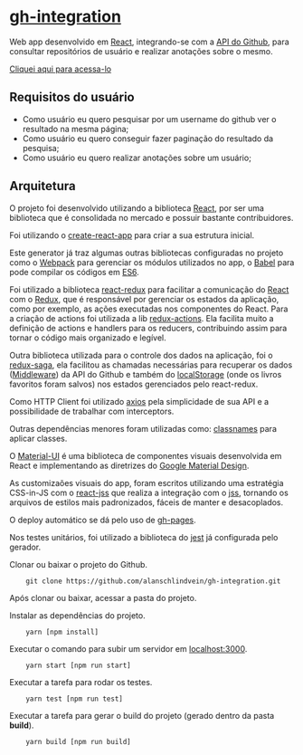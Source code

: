 # [gh-integration](https://alanschlindvein.github.io/gh-integration/)

Web app desenvolvido em [React](https://facebook.github.io/react/), integrando-se com a
[API do Github](https://developer.github.com/v3/),
para consultar repositórios de usuário e realizar anotações sobre o mesmo.

[Cliquei aqui para acessa-lo](https://alanschlindvein.github.io/gh-integration/)

## Requisitos do usuário
* Como usuário eu quero pesquisar por um username do github ver o resultado na
mesma página;
* Como usuário eu quero conseguir fazer paginação do resultado da pesquisa;
* Como usuário eu quero realizar anotações sobre um usuário;

## Arquitetura

O projeto foi desenvolvido utilizando a biblioteca [React](https://facebook.github.io/react/),
 por ser uma biblioteca que é consolidada no mercado e possuir bastante contribuidores.

 Foi utilizando o
[create-react-app](https://github.com/facebook/create-react-app) para criar a sua estrutura inicial.

Este generator já traz algumas outras bibliotecas configuradas no projeto como o [Webpack](https://webpack.js.org/)
para gerenciar os módulos utilizados no app, o [Babel](https://babeljs.io/)
para pode compilar os códigos em [ES6](http://es6-features.org).

Foi utilizado a biblioteca [react-redux](https://github.com/reactjs/react-redux)
para facilitar a comunicação do [React](https://facebook.github.io/react/)
com o [Redux](http://redux.js.org/), que é responsável por gerenciar os estados da aplicação,
como por exemplo, as ações executadas nos componentes do React. Para a criação de actions
foi utilizada a lib [redux-actions](https://github.com/redux-utilities/redux-actions). Ela facilita 
muito a definição de actions e handlers para os reducers, contribuindo assim para tornar o código mais 
organizado e legível.

Outra biblioteca utilizada para o controle dos dados na aplicação,
foi o [redux-saga](https://github.com/redux-saga/redux-saga), ela facilitou
as chamadas necessárias para recuperar os dados
([Middleware](http://redux.js.org/docs/advanced/Middleware.html))
da API do Github e também do
[localStorage](https://developer.mozilla.org/pt-BR/docs/Web/API/Window/Window.localStorage)
(onde os livros favoritos foram salvos) nos estados gerenciados pelo react-redux.

Como HTTP Client foi utilizado [axios](https://github.com/axios/axios) pela simplicidade de
sua API e a possibilidade de trabalhar com interceptors.

Outras dependências menores foram utilizadas como:
[classnames](https://github.com/JedWatson/classnames) para aplicar classes.

O [Material-UI](material-ui.com) é uma biblioteca de componentes visuais
desenvolvida em React e implementando as diretrizes do
[Google Material Design](https://material.io/guidelines/).

As customizaões visuais do app, foram escritos utilizando uma estratégia CSS-in-JS com o
[react-jss](https://github.com/cssinjs/react-jss) que realiza a integração com o 
[jss](https://github.com/cssinjs/jss), tornando os arquivos de estilos mais padronizados,
 fáceis de manter e desacoplados.

 O deploy automático se dá pelo uso de [gh-pages](https://github.com/tschaub/gh-pages).

Nos testes unitários, foi utilizado a biblioteca do [jest](https://github.com/facebook/jest) já
configurada pelo gerador.

Clonar ou baixar o projeto do Github.
```
    git clone https://github.com/alanschlindvein/gh-integration.git
```
Após clonar ou baixar, acessar a pasta do projeto.

Instalar as dependências do projeto.
```
    yarn [npm install]
```

Executar o comando para subir um servidor em [localhost:3000](http://localhost:3000/).
```
    yarn start [npm run start]
```

Executar a tarefa para rodar os testes.
```
    yarn test [npm run test]
```

Executar a tarefa para gerar o build do projeto (gerado dentro da pasta **build**).
```
    yarn build [npm run build]
```
